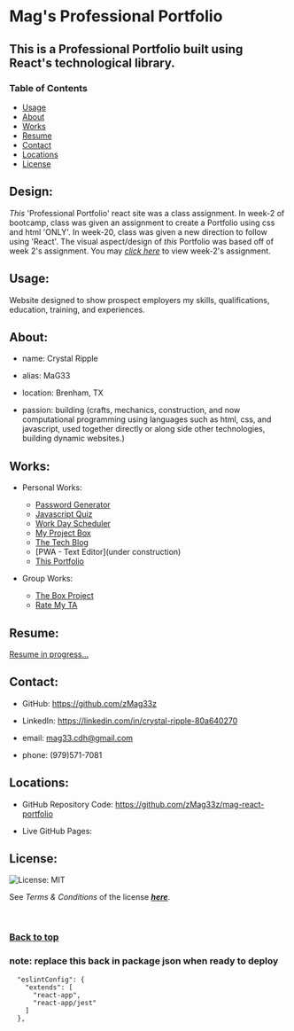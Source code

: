 # Mag's Professional Portfolio

## This is a Professional Portfolio built using React's technological library.

### Table of Contents

- [Usage](#usage)
- [About](#about)
- [Works](#personal)
- [Resume](#resume)
- [Contact](#contacts)
- [Locations]()
- [License]()

## Design:

*This* 'Professional Portfolio' react site was a class assignment.  In week-2 of bootcamp, class was given an assignment to create a Portfolio using css and html 'ONLY'.  In week-20, class was given a new direction to follow using 'React'.  The visual aspect/design of *this* Portfolio was based off of week 2's assignment.  You may [*click here*](https://zmag33z.github.io/week-2-challenge/) to view week-2's assignment.

## Usage:

Website designed to show prospect employers my skills, qualifications, education, training, and experiences.

## About:  

- name: Crystal Ripple

- alias: MaG33

- location: Brenham, TX

- passion: building (crafts, mechanics, construction, and now computational programming using languages such as html, css, and javascript, used together directly or along side other technologies, building dynamic websites.)

## Works:

- Personal Works:
  - [Password Generator](https://zmag33z.github.io/week-3-challenge/)<br>
  - [Javascript Quiz](https://zmag33z.github.io/week-4-challenge/)<br>
  - [Work Day Scheduler](https://zmag33z.github.io/Week-5-Work-Day-Scheduler/)<br>
  - [My Project Box](https://zmag33z.github.io/My-Project-Box/)<br>
  - [The Tech Blog](https://the-tech-blog-post.herokuapp.com/)<br>
  - [PWA - Text Editor](under construction)<br>
  - [This Portfolio]()<br>

- Group Works:<br>
  - [The Box Project](https://marchetype.github.io/the-box-project/)<br>
  - [Rate My TA](https://github.com/calebgdavidson/Rate_my_TA)<br>

## Resume:

[Resume in progress...](https://docs.google.com/document/d/1gS5xWgMwF8JPpDARhYrhlmFoH84eUiTNLMF9noqAQdk/edit?usp=sharing)

## Contact:

* GitHub: https://github.com/zMag33z

* LinkedIn: https://linkedin.com/in/crystal-ripple-80a640270

* email: mag33.cdh@gmail.com

* phone: (979)571-7081

## Locations:

* GitHub Repository Code: https://github.com/zMag33z/mag-react-portfolio

* Live GitHub Pages:

## License:
  
![License: MIT](https://img.shields.io/badge/license-MIT-brightgreen)
  
See *Terms & Conditions* of the license [***here***](https://opensource.org/licenses/MIT).

<br>

### [**Back to top**](#)

### note: replace this back in package json when ready to deploy
```
  "eslintConfig": {
    "extends": [
      "react-app",
      "react-app/jest"
    ]
  },
  ```